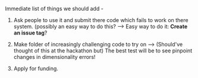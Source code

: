 Immediate list of things we should add -

1. Ask people to use it and submit there code which fails to work on there system. (possibly an easy way to do this?
    --> Easy way to do it: **Create an issue tag**?

2. Make folder of increasingly challenging code to try on
    --> (Should've thought of this at the hackathon but) The best test will be to see pinpoint changes in dimensionality errors!

3. Apply for funding.
